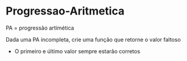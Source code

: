 # Progressao-Aritmetica

PA = progressão artimética

Dada uma PA incompleta, crie uma função que retorne o valor faltoso

- O primeiro e último valor sempre estarão corretos
